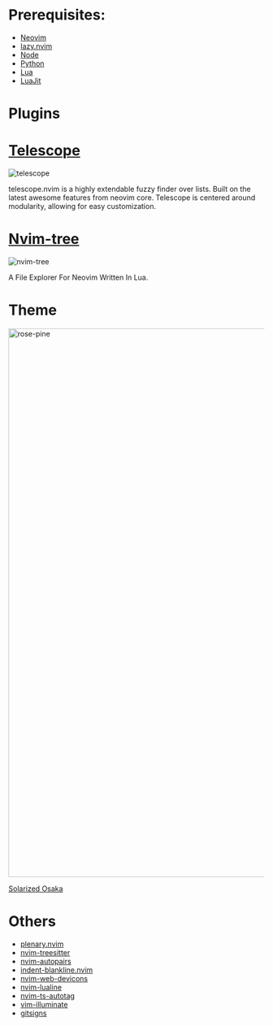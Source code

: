# Prerequisites:

- [Neovim](https://github.com/neovim/neovim)
- [lazy.nvim](https://github.com/folke/lazy.nvim)
- [Node](https://github.com/nodejs/node)
- [Python](https://www.python.org/)
- [Lua](https://www.lua.org/)
- [LuaJit](https://luajit.org/)

# Plugins

# [Telescope](https://github.com/nvim-telescope/telescope.nvim)

![telescope](https://github.com/Jao420/My-Neovim-Lua/assets/102697831/b42afe30-cc0a-49b2-bc68-969a8810ec22)

telescope.nvim is a highly extendable fuzzy finder over lists. Built on the latest awesome features from neovim core. Telescope is centered around modularity, allowing for easy customization.

# [Nvim-tree](https://github.com/kyazdani42/nvim-tree.lua)

![nvim-tree](https://github.com/Jao420/My-Neovim-Lua/assets/102697831/c03409d1-23d1-4b7b-be9e-cd1200b8af92)

A File Explorer For Neovim Written In Lua.

# Theme

<img width="1080" alt="rose-pine" src="https://github.com/Jao420/My-Neovim-Lua/assets/102697831/dd3296b1-27ef-4424-8920-f76abbdac0ba">

[Solarized Osaka](https://github.com/craftzdog/solarized-osaka.nvim)

# Others

- [plenary.nvim](https://github.com/nvim-lua/plenary.nvim)
- [nvim-treesitter](https://github.com/nvim-treesitter/nvim-treesitter)
- [nvim-autopairs](https://github.com/windwp/nvim-autopairs)
- [indent-blankline.nvim](https://github.com/lukas-reineke/indent-blankline.nvim)
- [nvim-web-devicons](https://github.com/kyazdani42/nvim-web-devicons)
- [nvim-lualine](https://github.com/nvim-lualine/lualine.nvim)
- [nvim-ts-autotag](https://github.com/windwp/nvim-ts-autotag)
- [vim-illuminate](https://github.com/RRethy/vim-illuminate)
- [gitsigns](https://github.com/lewis6991/gitsigns.nvim)
